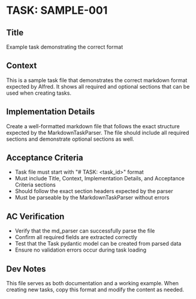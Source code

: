 # TASK: SAMPLE-001

## Title
Example task demonstrating the correct format

## Context
This is a sample task file that demonstrates the correct markdown format expected by Alfred. It shows all required and optional sections that can be used when creating tasks.

## Implementation Details
Create a well-formatted markdown file that follows the exact structure expected by the MarkdownTaskParser. The file should include all required sections and demonstrate optional sections as well.

## Acceptance Criteria
- Task file must start with "# TASK: <task_id>" format
- Must include Title, Context, Implementation Details, and Acceptance Criteria sections
- Should follow the exact section headers expected by the parser
- Must be parseable by the MarkdownTaskParser without errors

## AC Verification
- Verify that the md_parser can successfully parse the file
- Confirm all required fields are extracted correctly
- Test that the Task pydantic model can be created from parsed data
- Ensure no validation errors occur during task loading

## Dev Notes
This file serves as both documentation and a working example. When creating new tasks, copy this format and modify the content as needed.